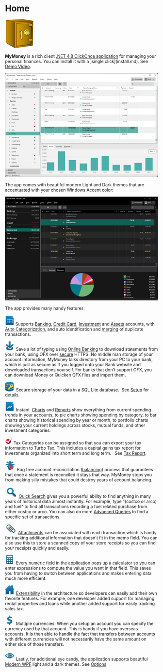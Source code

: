 # Home

![](Images/Home.png)

**MyMoney**  is a rich client [.NET 4.8 ClickOnce application](https://lovettsoftwarestorage.blob.core.windows.net/downloads/MyMoney/MyMoney.application) for managing your personal finances. You can install it with a ]single click](install.md).  See [Demo Video](https://lovettsoftwarestorage.blob.core.windows.net/videos/MyMoney.mp4).


[![](Images/Home1.png)](https://lovettsoftwarestorage.blob.core.windows.net/videos/MyMoney.mp4)

The app comes with beautiful modern Light and Dark themes that are accentuated with your chosen Windows Accent color:

[![](Images/Home_dark.png)](https://lovettsoftwarestorage.blob.core.windows.net/videos/MyMoney.mp4)

The app provides many handy features:

![](Images/Home2.png)
Supports [Banking](Accounts/BankAccounts.md), [Credit Card](Accounts/CreditCardAccounts.md), [Investment](Accounts/InvestmentAccounts.md) and [Assets](Accounts/Assets.md) accounts, with [Auto Categorization](Basics/AutoCategorization.md), and auto identification and [merging](Merging) of duplicate transactions. 

![](Images/Home3.png)
Save a lot of typing using [Online Banking](Accounts/OnlineBanking.md) to download statements from your bank, using OFX over [secure](Accounts/OnlineSecurity.md) HTTPS. No middle man storage of your account information, MyMoney talks directory from your PC to your bank, which is just as secure as if you logged onto your Bank website and downloaded transactions yourself. For banks that don't support OFX, you can download Money or Quicken QFX files and import them.

![](Images/Home4.png)
Secure storage of your data in a SQL Lite database.  See [Setup](Basics/Setup.md) for details.

![](Images/Home5.png)
Instant  [Charts](Charts/Charts.md) and [Reports](Reports/Reports.md) show everything from current spending trends in your accounts, to pie charts showing spending by category, to bar charts showing historical spending by year or month, to portfolio charts showing your current holdings across stocks, mutual funds, and other investment categories.

![](Images/Home6.png)
Tax Categories can be assigned so that you can export your tax information to Turbo Tax. This includes a capital gains tax report for investments organized into short term and long term.   See [Tax Report](Reports/TaxReport.md).

![](Images/Home7.png)
Bug free account reconciliation ([balancing](Accounts/BalancingAccounts.md)) process that guarantees that once a statement is reconciled it stays that way. MyMoney stops you from making silly mistakes that could destroy years of account balancing.

![](Images/Home8.png)
[Quick Search](Basics/QuickSearch.md) gives you a powerful ability to find anything in many years of historical data almost instantly. For example, type "(costco or arco) and fuel" to find all transactions recording a fuel related purchase from either costco or arco. You can also do more [Advanced Queries](Basics/Queries.md) to find a specific set of transactions.

![](Images/Home9.png)
[Attachments](Basics/Attachments.md) can be associated with each transaction which is handy for tracking additional information that doesn't fit in the memo field. You can also use this to store a scanned copy of your store receipts so you can find your receipts quickly and easily.

![](Images/Home10.png)
Every numeric field in the application pops up a [calculator](Basics/Calculator.md) so you can enter expressions to compute the value you want in that field. This saves you from having to switch between applications and makes entering data much more efficient.

![](Images/Home11.png)
[Extensibility](dev/index.md) in the architecture so developers can easily add their own favorite features. For example, one developer added support for managing rental properties and loans while another added support for easily tracking sales tax.

![](Images/Home12.png)
Multiple currencies. When you setup an account you can specify the currency used by that account. This is handy if you have overseas accounts. It is then able to handle the fact that transfers between accounts with different currencies will not necessarily have the same amount on either side of those transfers.

![](Images/Home13.png)
Lastly, for additional eye candy, the application supports
beautiful [Modern WPF](https://github.com/Kinnara/ModernWpf) light and a dark themes. See [Options](Basics/Options.md).






